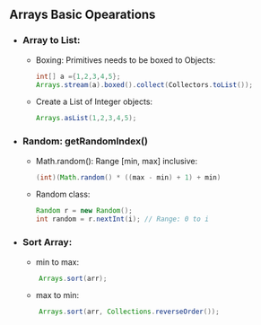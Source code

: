 ## Arrays Basic Opearations

* ### Array to List:
   * Boxing: Primitives needs to be boxed to Objects:
   	 	```java 
        int[] a ={1,2,3,4,5};
        Arrays.stream(a).boxed().collect(Collectors.toList());
        ```
   * Create a List of Integer objects: 
       ```java
       Arrays.asList(1,2,3,4,5);
       ```
* ### Random: getRandomIndex()
	* Math.random(): Range [min, max] inclusive:
      ```java
      (int)(Math.random() * ((max - min) + 1) + min)
      ```
    * Random class:
      ```java
      Random r = new Random();
      int random = r.nextInt(i); // Range: 0 to i
      ```
* ### Sort Array:
	* min to max:
	```java
		Arrays.sort(arr); 
	```
	* max to min:
	```java
		Arrays.sort(arr, Collections.reverseOrder()); 
	```

